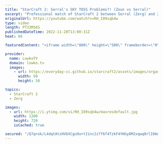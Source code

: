 ```yaml
---
title: "StarCraft 2: Serral's SKY TOSS Problems?! (Zoun vs Serral)"
excerpt: "Professional match of StarCraft 2 between Serral (Zerg) and Zoun (Protoss). This game was played during the offline event of Dreamhack Atlanta. Zerg vs Protoss is considered to be one of Serral's best matchups. He has consistently had a ridiculous winrate against Protoss over the years. In this game"
originalUrl: https://youtube.com/watch?v=RH_I89sqb4w
type: video
length: PT33M16S
publishedDateTime: 2022-11-28T13:00:31Z
heat: 66

featuredContent: "<iframe width=\"800\" height=\"500\" frameborder=\"0\" src=\"https://www.youtube.com/embed/RH_I89sqb4w\" allow=\"accelerometer; autoplay; encrypted-media; gyroscope; picture-in-picture\" allowfullscreen></iframe>"

provider:
  name: LowkoTV
  domain: lowko.tv
  images:
    - url: https://everyday-cc.github.io/starcraft2/assets/images/organizations/lowko.tv-50x50.jpg
      width: 50
      height: 50

topics:
  - StarCraft 2
  - Zerg

images:
  - url: https://i.ytimg.com/vi/RH_I89sqb4w/maxresdefault.jpg
    width: 1280
    height: 720
    isCached: true

secured: "/Q7q+ok/L4dqtAtzHVbXCgu9u+tIinc2z7f6f4TzkF4YHGy8M2xqwq0rlI0Ann6h6AEaCuhzoYDERYrZ+1BW9BOtKkjj3j93kYZz7cXnXD8UD+Fgw6Y9vMDRuk1yqXL/XO0pc8CF6ePhCGgEl1/+14Trnnt/IJntgLaxFDPflD1xa1SdpWi11sQiPY0oZrBs7NpFAljd8ky/UV20daZckMUoc38dBcryb+dz1y5NqAH7LsPqv7Z18gHVqlbbaeRfb3Q41wGWDUN9gb4880UqlXjCtBWTQmwESe8cS++8lxIdPFmoxajx22ou+YxX1RXwEDLRXF6z7wHLkuVDpn/vJGUtMfjveW+I5aoe5zKfNOcLw37+MKTup+dzgMxjZEJvo6f3aDgJWvkWRAFbm6zNlnqMkZ6UMdLOqgng3/XGNmk=;+bhKscSA43X+XWNXMZQJNQ=="
---
```


